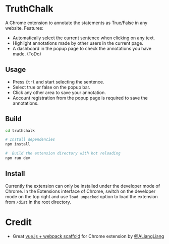 # TruthChalk
A Chrome extension to annotate the statements as True/False in any website. Features:
* Automatically select the current sentence when clicking on any text.
* Highlight annotations made by other users in the current page.
* A dashboard in the popup page to check the annotations you have made. (ToDo)

## Usage
* Press `Ctrl` and start selecting the sentence.
* Select true or false on the popup bar.
* Click any other area to save your annotation.
* Account registration from the popup page is required to save the annotations.

## Build
``` bash
cd truthchalk

# Install dependencies
npm install

#  Build the extension directory with hot reloading
npm run dev
```

## Install
Currently the extension can only be installed under the developer mode of Chrome.
In the Extensions interface of Chrome, switch on the developer mode on the top right and use `load unpacked` option to load the extension from `/dist` in the root directory.

# Credit
* Great [vue.js + webpack scaffold](https://github.com/ALiangLiang/vue-webpack-chrome-extension-template) for Chrome extension by [@ALiangLiang](https://github.com/ALiangLiang)